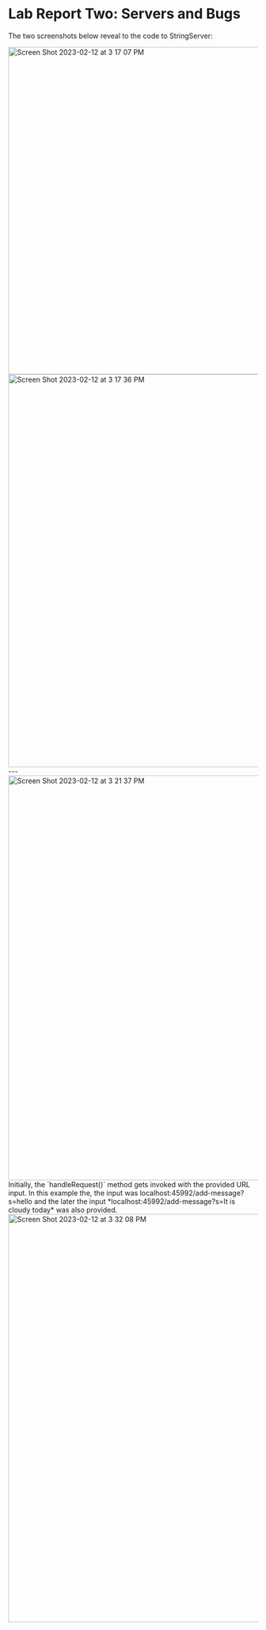 # Lab Report Two: Servers and Bugs

The two screenshots below reveal to the code to StringServer:


<img width="660" alt="Screen Shot 2023-02-12 at 3 17 07 PM" src="https://user-images.githubusercontent.com/122497830/218343202-088e667f-2ced-483c-be09-1dccc93aa674.png">
<img width="792" alt="Screen Shot 2023-02-12 at 3 17 36 PM" src="https://user-images.githubusercontent.com/122497830/218343228-71c118ae-b277-4526-b751-fc02f5564f40.png">
---
<img width="816" alt="Screen Shot 2023-02-12 at 3 21 37 PM" src="https://user-images.githubusercontent.com/122497830/218343428-55a50006-096a-43d9-9b03-cc5784241583.png">
Initially, the `handleRequest()` method gets invoked with the provided URL input. In this example the, the input was localhost:45992/add-message?s=hello and the later the input *localhost:45992/add-message?s=It is cloudy today* was also provided.

<img width="823" alt="Screen Shot 2023-02-12 at 3 32 08 PM" src="https://user-images.githubusercontent.com/122497830/218343886-0c1d5490-9dfc-48ee-943a-d9f553b16987.png">
